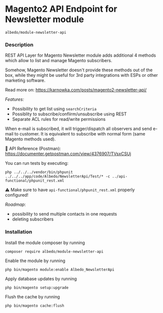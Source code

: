 # Magento2 API Endpoint for Newsletter module

    albedo/module-newsletter-api

### Description
REST API Layer for Magento Newsletter module adds additional 4 methods which allow to list and manage Magento subscribers.

Somehow, Magento Newsletter doesn't provide these methods out of the box, while they might be useful for 3rd party integrations with ESPs or other marketing software.

Read more on: https://karnowka.com/posts/magento2-newsletter-api/

*Features:*
 - Possibility to get list using `searchCriteria`
 - Possiblity to subscribe/confiirm/unsubscribe using REST
 - Separate ACL rules for read/write permissions
 
 
When e-mail is subscribed, it will trigger/dispatch all observers and send e-mail to customer. It is equivalent to subscribe with normal form (same Magento methods used).

 📖  API Reference (Postman): https://documenter.getpostman.com/view/4376907/TVsxCSUj 
 
You can run tests by executing:
```$xslt 
php ../../../vendor/bin/phpunit ../../../app/code/Albedo/NewsletterApi/Test/* -c ../api-functional/phpunit_rest.xml 
```

⚠️ Make sure to have `api-functional/phpunit_rest.xml` properly configured!

*Roadmap*:
 - possibility to send multiple contacts in one requests
 - deleting subscribers

### Installation

 Install the module composer by running 
 
 `composer require albedo/module-newsletter-api`
 
 Enable the module by running 
 
 `php bin/magento module:enable Albedo_NewsletterApi`
 
Apply database updates by running 

`php bin/magento setup:upgrade`


 Flush the cache by running 
 
 `php bin/magento cache:flush`





